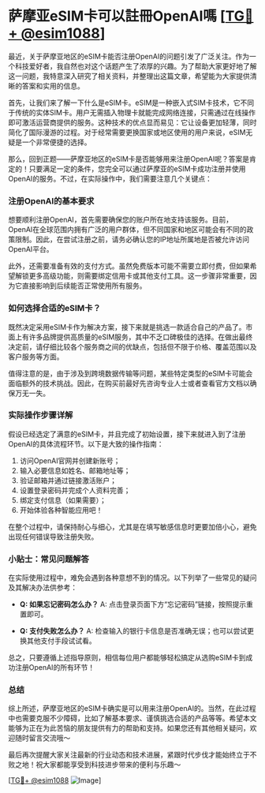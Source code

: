 # 萨摩亚eSIM卡可以註冊OpenAI嗎 [[TG💪+ @esim1088](https://t.me/s/esim1088)]

最近，关于萨摩亚地区的eSIM卡能否注册OpenAI的问题引发了广泛关注。作为一个科技爱好者，我自然也对这个话题产生了浓厚的兴趣。为了帮助大家更好地了解这一问题，我特意深入研究了相关资料，并整理出这篇文章，希望能为大家提供清晰的答案和实用的信息。

首先，让我们来了解一下什么是eSIM卡。eSIM是一种嵌入式SIM卡技术，它不同于传统的实体SIM卡。用户无需插入物理卡就能完成网络连接，只需通过在线操作即可激活运营商提供的服务。这种技术的优点显而易见：它让设备更加轻薄，同时简化了国际漫游的过程。对于经常需要更换国家或地区使用的用户来说，eSIM无疑是一个非常便捷的选择。

那么，回到正题——萨摩亚地区的eSIM卡是否能够用来注册OpenAI呢？答案是肯定的！只要满足一定的条件，您完全可以通过萨摩亚的eSIM卡成功注册并使用OpenAI的服务。不过，在实际操作中，我们需要注意几个关键点：

### 注册OpenAI的基本要求

想要顺利注册OpenAI，首先需要确保您的账户所在地支持该服务。目前，OpenAI在全球范围内拥有广泛的用户群体，但不同国家和地区可能会有不同的政策限制。因此，在尝试注册之前，请务必确认您的IP地址所属地是否被允许访问OpenAI平台。

此外，还需要准备有效的支付方式。虽然免费版本可能不需要立即付费，但如果希望解锁更多高级功能，则需要绑定信用卡或其他支付工具。这一步骤非常重要，因为它直接影响到后续能否正常使用所有服务。

### 如何选择合适的eSIM卡？

既然决定采用eSIM卡作为解决方案，接下来就是挑选一款适合自己的产品了。市面上有许多品牌提供高质量的eSIM服务，其中不乏口碑极佳的选择。在做出最终决定前，请仔细比较各个服务商之间的优缺点，包括但不限于价格、覆盖范围以及客户服务等方面。

值得注意的是，由于涉及到跨境数据传输等问题，某些特定类型的eSIM卡可能会面临额外的技术挑战。因此，在购买前最好先咨询专业人士或者查看官方文档以确保万无一失。

### 实际操作步骤详解

假设已经选定了满意的eSIM卡，并且完成了初始设置，接下来就进入到了注册OpenAI的具体流程环节。以下是大致的操作指南：

1. 访问OpenAI官网并创建新账号；
2. 输入必要信息如姓名、邮箱地址等；
3. 验证邮箱并通过链接激活账户；
4. 设置登录密码并完成个人资料完善；
5. 绑定支付信息（如果需要）；
6. 开始体验各种智能应用吧！

在整个过程中，请保持耐心与细心，尤其是在填写敏感信息时更要加倍小心，避免出现任何错误导致注册失败。

### 小贴士：常见问题解答

在实际使用过程中，难免会遇到各种意想不到的情况。以下列举了一些常见的疑问及其解决办法供参考：

- **Q: 如果忘记密码怎么办？**
  A: 点击登录页面下方“忘记密码”链接，按照提示重置即可。
  
- **Q: 支付失败怎么办？**
  A: 检查输入的银行卡信息是否准确无误；也可以尝试更换其他支付手段试试看。

总之，只要遵循上述指导原则，相信每位用户都能够轻松搞定从选购eSIM卡到成功注册OpenAI的所有环节！

### 总结

综上所述，萨摩亚地区的eSIM卡确实是可以用来注册OpenAI的。当然，在此过程中也需要克服不少障碍，比如了解基本要求、谨慎挑选合适的产品等等。希望本文能够为正在为此苦恼的朋友提供有力的帮助和支持。如果您还有其他相关疑问，欢迎随时留言交流哦～

最后再次提醒大家关注最新的行业动态和技术进展，紧跟时代步伐才能始终立于不败之地！祝大家都能享受到科技进步带来的便利与乐趣～

[[TG💪+ @esim1088](https://t.me/s/esim1088) ![Image](https://i.postimg.cc/4NQfJmqS/Snipaste-2025-05-13-00-14-12.png)]